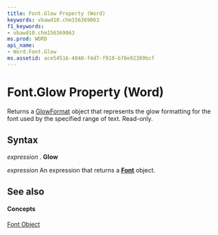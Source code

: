```yaml
---
title: Font.Glow Property (Word)
keywords: vbawd10.chm156369063
f1_keywords:
- vbawd10.chm156369063
ms.prod: WORD
api_name:
- Word.Font.Glow
ms.assetid: ace54516-4040-f4d7-f910-b78e92389bcf
---
```



# Font.Glow Property (Word)

Returns a [GlowFormat](glowformat-object-word.md) object that represents the glow formatting for the font used by the specified range of text. Read-only.


## Syntax

 _expression_ . **Glow**

 _expression_ An expression that returns a **[Font](font-object-word.md)** object.


## See also


#### Concepts


[Font Object](font-object-word.md)

